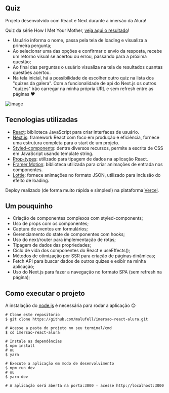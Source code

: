 ## Quiz

Projeto desenvolvido com React e Next durante a imersão da Alura! 

Quiz da série How I Met Your Mother, [veja aqui o resultado](https://imersao-react-alura.malufell.vercel.app/)!

- Usuário informa o nome, passa pela tela de loading e visualiza a primeira pergunta;
- Ao selecionar uma das opções e confirmar o envio da resposta, recebe um retorno visual se acertou ou errou, passando para a próxima questão;
- Ao final das perguntas o usuário visualiza na tela de resultados quantas questões acertou.
- Na tela inicial, há a possibilidade de escolher outro quiz na lista dos "quizes da galera". Com a funcionalidade de api do Next.js os outros "quizes" irão carregar na minha própria URL e sem refresh entre as páginas :heart:

![image](https://user-images.githubusercontent.com/62160705/106399157-c6e58500-63f5-11eb-93bc-c4814f8aea2c.png)

## Tecnologias utilizadas 

- [React](https://pt-br.reactjs.org/): biblioteca JavaScript para criar interfaces de usuário.
- [Next.js](https://nextjs.org/): framework React com foco em produção e eficiência, fornece uma estrutura completa para o start de um projeto.
- [Styled-components](https://styled-components.com/): dentre diversos recursos, permite a escrita de CSS em JavaScript usando template string.
- [Prop-types](https://www.npmjs.com/package/prop-types): utilizado para tipagem de dados na aplicação React.
- [Framer Motion](https://www.framer.com/motion/): biblioteca utilizada para criar animações de entrada nos componentes. 
- [Lottie](https://lottiefiles.com/): fornece animações no formato JSON, utilizado para inclusão do efeito de loading.

Deploy realizado (de forma muito rápida e simples!) na plataforma [Vercel](https://vercel.com/docs).

## Um pouquinho 

- Criação de componentes complexos com styled-components;
- Uso de props com os componentes;
- Captura de eventos em formulários;
- Gerenciamento do state de componentes com hooks;
- Uso do next/router para implementação de rotas;
- Tipagem de dados das propriedades;
- Ciclo de vida dos componentes do React e useEffects();
- Métodos de otimização por SSR para criação de páginas dinâmicas;
- Fetch API para buscar dados de outros quizes e exibir na minha aplicação;
- Uso do Next.js para fazer a navegação no formato SPA (sem refresh na página);

## Como executar o projeto

A instalação do [node.js](https://nodejs.org/en/) é necessária para rodar a aplicação :blush:

```
# Clone este repositório
$ git clone https://github.com/malufell/imersao-react-alura.git

# Acesse a pasta do projeto no seu terminal/cmd
$ cd imersao-react-alura

# Instale as dependências
$ npm install
# ou
$ yarn

# Execute a aplicação em modo de desenvolvimento
$ npm run dev
# ou
$ yarn dev

# A aplicação será aberta na porta:3000 - acesse http://localhost:3000
```


